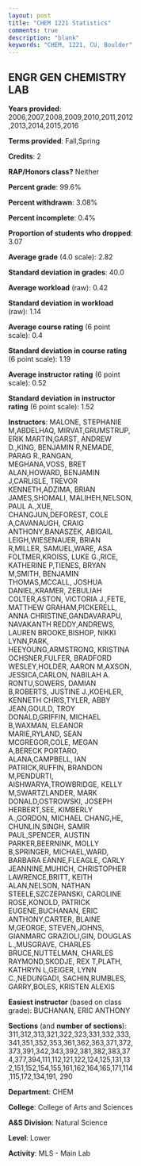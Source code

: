 ```yaml
---
layout: post
title: "CHEM 1221 Statistics"
comments: true
description: "blank"
keywords: "CHEM, 1221, CU, Boulder"
--- 
```

<head>
<script src="https://ajax.googleapis.com/ajax/libs/jquery/2.1.3/jquery.min.js"></script>
<script src="https://dl.dropboxusercontent.com/s/pc42nxpaw1ea4o9/highcharts.js?dl=0"></script>
<!-- <script src="../assets/js/highcharts.js"></script> -->
<style type="text/css">@font-face {
	font-family: "Bebas Neue";
	src: url(https://www.filehosting.org/file/details/544349/BebasNeue%20Regular.otf) format("opentype");
	}
	h1.Bebas { 
		font-family: "Bebas Neue", Verdana, Tahoma;
	}
</style>
</head>
<body>
	<div id="container" style="float: right; width: 45%; height: 88%; margin-left: 2.5%; margin-right: 2.5%;"></div>
	<script language="JavaScript">
		$(document).ready(function() {
		var chart = {type: 'column'};
		var title = {text: 'Grade Distribution'};
		var xAxis = {categories: ['A','B','C','D','F'],crosshair: true};
		var yAxis = {min: 0,title: {text: 'Percentage'}};
		var tooltip = {headerFormat: '<center><b><span style="font-size:20px">{point.key}</span></b></center>',
		               pointFormat: '<td style="padding:0"><b>{point.y:.1f}%</b></td>',
		               footerFormat: '</table>',shared: true,useHTML: true};
		var plotOptions = {column: {pointPadding: 0.0,borderWidth: 0}};  
		var credits = {enabled: false};var series= [{name: 'Percent',data: [30.64,38.76,20.7,5.87,4.03,]}];
		var json = {};
		json.chart = chart;
		json.title = title;
		json.tooltip = tooltip;
		json.xAxis = xAxis;
		json.yAxis = yAxis;  
		json.series = series;
		json.plotOptions = plotOptions;  
		json.credits = credits;
		$('#container').highcharts(json);
	});
	</script>
</body>
			   
## ENGR GEN CHEMISTRY LAB

**Years provided**: 2006,2007,2008,2009,2010,2011,2012,2013,2014,2015,2016

**Terms provided**: Fall,Spring

**Credits**: 2

**RAP/Honors class?** Neither

**Percent grade**: 99.6%

**Percent withdrawn**: 3.08%

**Percent incomplete**: 0.4%

**Proportion of students who dropped**: 3.07

**Average grade** (4.0 scale): 2.82

**Standard deviation in grades**: 40.0

**Average workload** (raw): 0.42

**Standard deviation in workload** (raw): 1.14

**Average course rating** (6 point scale): 0.4

**Standard deviation in course rating** (6 point scale): 1.19

**Average instructor rating** (6 point scale): 0.52

**Standard deviation in instructor rating** (6 point scale): 1.52

**Instructors**: MALONE, STEPHANIE M,ABDELHAQ, MIRVAT,GRUMSTRUP, ERIK MARTIN,GARST, ANDREW D.,KING, BENJAMIN R,NEMADE, PARAG R.,RANGAN, MEGHANA,VOSS, BRET ALAN,HOWARD, BENJAMIN J,CARLISLE, TREVOR KENNETH,ADZIMA, BRIAN JAMES,SHOMALI, MALIHEH,NELSON, PAUL A.,XUE, CHANGJUN,DEFOREST, COLE A,CAVANAUGH, CRAIG ANTHONY,BANASZEK, ABIGAIL LEIGH,WIESENAUER, BRIAN R,MILLER, SAMUEL,WARE, ASA FOLTMER,KROISS, LUKE G.,RICE, KATHERINE P,TIENES, BRYAN M,SMITH, BENJAMIN THOMAS,MCCALL, JOSHUA DANIEL,KRAMER, ZEBULIAH COLTER,ASTON, VICTORIA J.,FETE, MATTHEW GRAHAM,PICKERELL, ANNA CHRISTINE,GANDAVARAPU, NAVAKANTH REDDY,ANDREWS, LAUREN BROOKE,BISHOP, NIKKI LYNN,PARK, HEEYOUNG,ARMSTRONG, KRISTINA OCHSNER,FULFER, BRADFORD WESLEY,HOLDER, AARON M,AXSON, JESSICA,CARLON, NABILAH A. RONTU,SOWERS, DAMIAN B,ROBERTS, JUSTINE J.,KOEHLER, KENNETH CHRIS,TYLER, ABBY JEAN,GOULD, TROY DONALD,GRIFFIN, MICHAEL B,WAXMAN, ELEANOR MARIE,RYLAND, SEAN MCGREGOR,COLE, MEGAN A,BERECK PORTARO, ALANA,CAMPBELL, IAN PATRICK,RUFFIN, BRANDON M,PENDURTI, AISHWARYA,TROWBRIDGE, KELLY M,SWARTZLANDER, MARK DONALD,OSTROWSKI, JOSEPH HERBERT,SEE, KIMBERLY A.,GORDON, MICHAEL CHANG,HE, CHUNLIN,SINGH, SAMIR PAUL,SPENCER, AUSTIN PARKER,BEERNINK, MOLLY B,SPRINGER, MICHAEL,WARD, BARBARA EANNE,FLEAGLE, CARLY JEANNINE,MUHICH, CHRISTOPHER LAWRENCE,BRITT, KEITH ALAN,NELSON, NATHAN STEELE,SZCZEPANSKI, CAROLINE ROSE,KONOLD, PATRICK EUGENE,BUCHANAN, ERIC ANTHONY,CARTER, BLAINE M,GEORGE, STEVEN,JOHNS, GIANMARC GRAZIOLI,GIN, DOUGLAS L.,MUSGRAVE, CHARLES BRUCE,NUTTELMAN, CHARLES RAYMOND,SKODJE, REX T,PLATH, KATHRYN L,GEIGER, LYNN C.,NEDUNGADI, SACHIN,RUMBLES, GARRY,BOLES, KRISTEN ALEXIS

**Easiest instructor** (based on class grade): BUCHANAN, ERIC ANTHONY

**Sections** (and **number of sections**): 311,312,313,321,322,323,331,332,333,341,351,352,353,361,362,363,371,372,373,391,342,343,392,381,382,383,374,377,394,111,112,121,122,124,125,131,132,151,152,154,155,161,162,164,165,171,114,115,172,134,191, 290

**Department**: CHEM

**College**: College of Arts and Sciences

**A&S Division**: Natural Science

**Level**: Lower

**Activity**: MLS - Main Lab